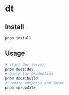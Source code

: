 # dt

## Install

```sh
pnpm install
```

## Usage

```sh
# start dev server
pnpm docs:dev
# build for production
pnpm docs:build
# update vuepress and theme
pnpm vp-update
```
